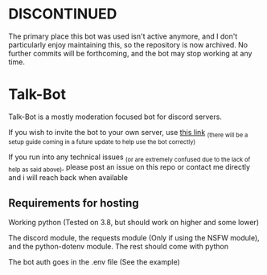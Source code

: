 # DISCONTINUED
The primary place this bot was used isn't active anymore, and I don't particularly enjoy maintaining this, so the repository is now archived. No further commits will be forthcoming, and the bot may stop working at any time.

# Talk-Bot
Talk-Bot is a mostly moderation focused bot for discord servers.

If you wish to invite the bot to your own server, use [this link](https://discord.com/api/oauth2/authorize?client_id=831999775296978975&permissions=271969366&scope=bot) <sub>(there will be a setup guide coming in a future update to help use the bot correctly)</sub>

If you run into any technical issues <sub>(or are extremely confused due to the lack of help as said above)</sub>, please post an issue on this repo or contact me directly and i will reach back when available

## Requirements for hosting
Working python (Tested on 3.8, but should work on higher and some lower)

The discord module, the requests module (Only if using the NSFW module), and the python-dotenv module. The rest should come with python

The bot auth goes in the .env file (See the example)
